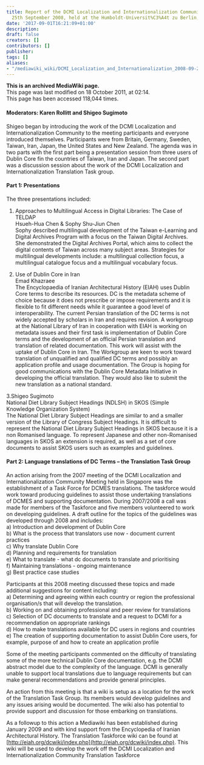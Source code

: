 ```yaml
---
title: Report of the DCMI Localization and Internationalization Community Meeting,
  25th September 2008, held at the Humboldt-Universit%C3%A4t zu Berlin, Berlin
date: '2017-09-01T16:21:09+01:00'
description: 
draft: false
creators: []
contributors: []
publisher: 
tags: []
aliases:
- "/mediawiki_wiki/DCMI_Localization_and_Internationalization_2008-09-25_Berlin.html"
---
```


 **This is an archived MediaWiki page.**  
This page was last modified on 18 October 2011, at 02:14.  
This page has been accessed 118,044 times.

#### Moderators: Karen Rollitt and Shigeo Sugimoto 

Shigeo&nbsp;began by introducing&nbsp;the work of the DCMI Localization and Internationalization Community to the meeting participants and everyone introduced themselves. Participants were&nbsp;from Britain, Germany, Sweden, Taiwan, Iran, Japan, the United States and New Zealand.&nbsp;The agenda was in two parts with the first part being a presentation session from three users of Dublin Core fin&nbsp;the countries of Taiwan, Iran and Japan. The second part was a discussion session about the work of the DCMI Localization and Internationalization Translation Task group.

#### Part 1: Presentations 

The three presentations included:

1. Approaches to Multilingual Access in Digital Libraries: The Case of TELDAP   
Hsueh-Hua Chen & Sophy Shu-Jiun Chen  
Sophy described multilingual development of the Taiwan e-Learning and Digital Archives Program with a focus on the Taiwan Digital Archives. She demonstrated the Digital Archives Portal, which aims to collect the digital contents of Taiwan across many subject areas. Strategies for multilingual developments include: a multilingual collection focus, a multilingual catalogue focus and a multilingual vocabulary focus.

2. Use of Dublin Core in Iran  
Emad Khazraee   
The Encyclopaedia of Iranian Architectural History (EIAH) uses Dublin Core terms to describe its resources. DC is the metadata scheme of choice because it does not prescribe or impose requirements and it is flexible to fit different needs while it guarantee a good level of interoperability. The current Persian translation of the DC terms is not widely accepted by scholars in Iran and requires revision. A workgroup at the National Library of Iran in cooperation with EIAH is working on metadata issues and their first task is implementation of Dublin Core terms and the development of an official Persian translation and translation of related documentation. This work will assist with the uptake of Dublin Core in Iran. The Workgroup are keen to work toward translation of unqualified and qualified DC terms and possibly an application profile and usage documentation. The Group is hoping for good communications with the Dublin Core Metadata Initiative in developing the official translation. They would also like to submit the new translation as a national standard.

3.Shigeo Sugimoto  
National Diet Library Subject Headings (NDLSH) in SKOS (Simple Knowledge Organization System)  
The National Diet Library Subject Headings are similar to and a smaller version of the Library of Congress Subject Headings. It is difficult to represent the National Diet Library Subject Headings in SKOS because it is a non Romanised language. To represent Japanese and other non-Romanised languages in SKOS an extension is required, as well as a set of core documents to assist SKOS users such as examples and guidelines.

#### Part 2: Language translations of DC Terms – the Translation Task Group 

An action arising from the 2007 meeting of the DCMI Localization and Internationalization Community Meeting held in Singapore was the establishment of a Task Force for DCMES translations. The taskforce would work toward producing guidelines to assist those undertaking translations of DCMES and supporting documentation. During 2007/2008 a call was made for members of the Taskforce and five members volunteered to work on developing guidelines. A draft outline for the topics of the guidelines was developed through 2008 and includes:   
a) Introduction and development of Dublin Core   
b) What is the process that translators use now - document current practices  
c) Why translate Dublin Core  
d) Planning and requirements for translation   
e) What to translate - what dc documents to translate and prioritising  
f) Maintaining translations - ongoing maintenance  
g) Best practice case studies

Participants at this 2008 meeting discussed these topics and made additional suggestions for content including:  
a) Determining and agreeing within each country or region the professional organisation/s that will develop the translation.  
b) Working on and obtaining professional and peer review for translations  
c) Selection of DC documents to translate and a request to DCMI for a recommendation on appropriate rankings   
d) How to make translations available for DC users in regions and countries  
e) The creation of supporting documentation to assist Dublin Core users, for example, purpose of and how to create an application profile  
  
Some of the meeting participants commented on the difficulty of translating some of the more technical Dublin Core documentation, e.g. the DCMI abstract model due to the complexity of the language. DCMI is generally unable to support local translations due to language requirements but can make general recommendations and provide general principles.

An action from this meeting is that a wiki is setup as a location for the work of the Translation Task Group. Its members would develop guidelines and any issues arising would be documented. The wiki also has potential to provide support and discussion for those embarking on translations.

As a followup to this action a Mediawiki has been established during January 2009 and with kind support from the Encyclopedia of Iranian Architectural History. The Translation Taskforce wiki can be found at [http://eiah.org/dcwiki/index.php](http://eiah.org/dcwiki/index.php). This wiki will be used to develop the work off the DCMI Localization and Internationalization Community Translation Taskforce

